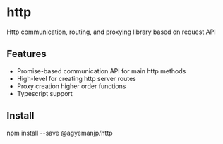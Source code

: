 # http
Http communication, routing, and proxying library based on request API

## Features
- Promise-based communication API for main http methods
- High-level for creating http server routes
- Proxy creation higher order functions
- Typescript support


## Install
npm install --save @agyemanjp/http

